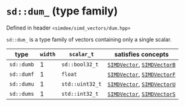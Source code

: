 # `sd::dum_` (type family)

Defined in header `<simdee/simd_vectors/dum.hpp>`

`sd::dum_` is a type family of vectors containing only a single scalar.

type       | `width` | `scalar_t`      | satisfies concepts
-----------|---------|-----------------|----------------------------------------------------------------
`sd::dumb` | 1       | `sd::bool32_t`  | [`SIMDVector`](SIMDVector.md), [`SIMDVectorB`](SIMDVectorB.md)
`sd::dumf` | 1       | `float`         | [`SIMDVector`](SIMDVector.md), [`SIMDVectorF`](SIMDVectorF.md)
`sd::dumu` | 1       | `std::uint32_t` | [`SIMDVector`](SIMDVector.md), [`SIMDVectorU`](SIMDVectorU.md)
`sd::dums` | 1       | `std::int32_t`  | [`SIMDVector`](SIMDVector.md), [`SIMDVectorS`](SIMDVectorS.md)
